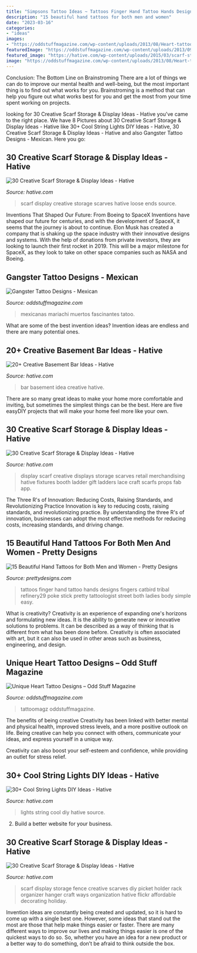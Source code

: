 ```yaml
---
title: "Simpsons Tattoo Ideas ~ Tattoos Finger Hand Tattoo Hands Designs Fingers Catbird Tribal Refinery29 Poke Stick Pretty Tattoologist Street Both Ladies Body Simple Easy"
description: "15 beautiful hand tattoos for both men and women"
date: "2023-03-16"
categories:
- "ideas"
images:
- "https://oddstuffmagazine.com/wp-content/uploads/2013/08/Heart-tattoo-designs-4-532x800.jpg"
featuredImage: "https://oddstuffmagazine.com/wp-content/uploads/2013/09/Mexican-tattoo-designs-11-531x800.jpg"
featured_image: "https://hative.com/wp-content/uploads/2015/03/scarf-storage-ideas/24-creative-scarf-storage-and-display-ideas.jpg"
image: "https://oddstuffmagazine.com/wp-content/uploads/2013/08/Heart-tattoo-designs-4-532x800.jpg"
---
```



Conclusion: The Bottom Line on Brainstroming
There are a lot of things we can do to improve our mental health and well-being, but the most important thing is to find out what works for you. Brainstroming is a method that can help you figure out what works best for you and get the most from your time spent working on projects.

	

		
looking for 30 Creative Scarf Storage &amp; Display Ideas - Hative you've came to the right place. We have 8 Pictures about 30 Creative Scarf Storage &amp; Display Ideas - Hative like 30+ Cool String Lights DIY Ideas - Hative, 30 Creative Scarf Storage &amp; Display Ideas - Hative and also Gangster Tattoo Designs - Mexican. Here you go:
		
    
## 30 Creative Scarf Storage &amp; Display Ideas - Hative

<img loading=lazy src="https://hative.com/wp-content/uploads/2015/03/scarf-storage-ideas/24-creative-scarf-storage-and-display-ideas.jpg" onerror="this.onerror=null;this.src='https://tse2.mm.bing.net/th?id=OIP.UEs2pncKkPUMIUSUzoeuRAHaJ3&amp;pid=15.1';" alt="30 Creative Scarf Storage &amp; Display Ideas - Hative">

_Source: hative.com_

>scarf display creative storage scarves hative loose ends source. 

	

Inventions That Shaped Our Future: From Boeing to SpaceX
Inventions have shaped our future for centuries, and with the development of SpaceX, it seems that the journey is about to continue. Elon Musk has created a company that is shaking up the space industry with their innovative designs and systems. With the help of donations from private investors, they are looking to launch their first rocket in 2019. This will be a major milestone for SpaceX, as they look to take on other space companies such as NASA and Boeing.

    
## Gangster Tattoo Designs - Mexican

<img loading=lazy src="https://oddstuffmagazine.com/wp-content/uploads/2013/09/Mexican-tattoo-designs-11-531x800.jpg" onerror="this.onerror=null;this.src='https://tse2.mm.bing.net/th?id=OIP.GOUm2sh-VNTG6dTNEuiRWQHaLK&amp;pid=15.1';" alt="Gangster Tattoo Designs - Mexican">

_Source: oddstuffmagazine.com_

>mexicanas mariachi muertos fascinantes tatoo. 

	

What are some of the best invention ideas?
Invention ideas are endless and there are many potential ones.

    
## 20+ Creative Basement Bar Ideas - Hative

<img loading=lazy src="https://hative.com/wp-content/uploads/2014/05/basement-bar-ideas/6-cute-basement-bar-idea.jpg" onerror="this.onerror=null;this.src='https://tse1.mm.bing.net/th?id=OIP.GEbj7Kaxu-d5yLM5El9EXAHaLP&amp;pid=15.1';" alt="20+ Creative Basement Bar Ideas - Hative">

_Source: hative.com_

>bar basement idea creative hative. 

	

There are so many great ideas to make your home more comfortable and inviting, but sometimes the simplest things can be the best. Here are five easyDIY projects that will make your home feel more like your own.

    
## 30 Creative Scarf Storage &amp; Display Ideas - Hative

<img loading=lazy src="https://hative.com/wp-content/uploads/2015/03/scarf-storage-ideas/18-creative-scarf-storage-and-display-ideas.jpg" onerror="this.onerror=null;this.src='https://tse1.mm.bing.net/th?id=OIP.c5J0HupbKDhjwNlEKR3-MwHaMY&amp;pid=15.1';" alt="30 Creative Scarf Storage &amp; Display Ideas - Hative">

_Source: hative.com_

>display scarf creative displays storage scarves retail merchandising hative fixtures booth ladder gift ladders lace craft scarfs props fab app. 

	

The Three R's of Innovation: Reducing Costs, Raising Standards, and Revolutionizing Practice
Innovation is key to reducing costs, raising standards, and revolutionizing practice. By understanding the three R's of innovation, businesses can adopt the most effective methods for reducing costs, increasing standards, and driving change.

    
## 15 Beautiful Hand Tattoos For Both Men And Women - Pretty Designs

<img loading=lazy src="http://www.prettydesigns.com/wp-content/uploads/2014/10/Finger-Tattoo.jpg" onerror="this.onerror=null;this.src='https://tse1.mm.bing.net/th?id=OIP.hRBuzJP9u-5SZM1gWwNoNgAAAA&amp;pid=15.1';" alt="15 Beautiful Hand Tattoos for Both Men and Women - Pretty Designs">

_Source: prettydesigns.com_

>tattoos finger hand tattoo hands designs fingers catbird tribal refinery29 poke stick pretty tattoologist street both ladies body simple easy. 

	

What is creativity?
Creativity is an experience of expanding one's horizons and formulating new ideas. It is the ability to generate new or innovative solutions to problems. It can be described as a way of thinking that is different from what has been done before. Creativity is often associated with art, but it can also be used in other areas such as business, engineering, and design.

    
## Unique Heart Tattoo Designs – Odd Stuff Magazine

<img loading=lazy src="https://oddstuffmagazine.com/wp-content/uploads/2013/08/Heart-tattoo-designs-4-532x800.jpg" onerror="this.onerror=null;this.src='https://tse4.mm.bing.net/th?id=OIP.n4Ew6oQK4kmHC_Ior7yHLQHaLI&amp;pid=15.1';" alt="Unique Heart Tattoo Designs – Odd Stuff Magazine">

_Source: oddstuffmagazine.com_

>tattoomagz oddstuffmagazine. 

	

The benefits of being creative
Creativity has been linked with better mental and physical health, improved stress levels, and a more positive outlook on life.
Being creative can help you connect with others, communicate your ideas, and express yourself in a unique way.

Creativity can also boost your self-esteem and confidence, while providing an outlet for stress relief.

    
## 30+ Cool String Lights DIY Ideas - Hative

<img loading=lazy src="https://hative.com/wp-content/uploads/2015/01/string-lights-diy-ideas/3-string-lights-diy-ideas.jpg" onerror="this.onerror=null;this.src='https://tse4.mm.bing.net/th?id=OIP.H1fqa4ryPSqFtqhvEBjTvgHaLH&amp;pid=15.1';" alt="30+ Cool String Lights DIY Ideas - Hative">

_Source: hative.com_

>lights string cool diy hative source. 

	

2. Build a better website for your business. 

    
## 30 Creative Scarf Storage &amp; Display Ideas - Hative

<img loading=lazy src="https://hative.com/wp-content/uploads/2015/03/scarf-storage-ideas/12-creative-scarf-storage-and-display-ideas.jpg" onerror="this.onerror=null;this.src='https://tse3.mm.bing.net/th?id=OIP.3Ur6d2t7CqYFuvTA_ughpAHaLT&amp;pid=15.1';" alt="30 Creative Scarf Storage &amp; Display Ideas - Hative">

_Source: hative.com_

>scarf display storage fence creative scarves diy picket holder rack organizer hanger craft ways organization hative flickr affordable decorating holiday. 

	

Invention ideas are constantly being created and updated, so it is hard to come up with a single best one. However, some ideas that stand out the most are those that help make things easier or faster. There are many different ways to improve our lives and making things easier is one of the quickest ways to do so. So, whether you have an idea for a new product or a better way to do something, don’t be afraid to think outside the box.

